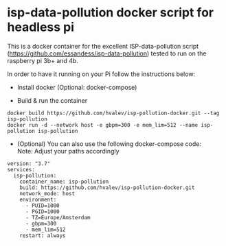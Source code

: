 # isp-data-pollution docker script for headless pi
This is a docker container for the excellent ISP-data-pollution script (https://github.com/essandess/isp-data-pollution) tested to run on the raspberry pi 3b+ and 4b.

In order to have it running on your Pi follow the instructions below:
* Install docker (Optional: docker-compose) <br/>

* Build & run the container
```
docker build https://github.com/hvalev/isp-pollution-docker.git --tag isp-pollution
docker run -d --network host -e gbpm=300 -e mem_lim=512 --name isp-pollution isp-pollution 
```
* (Optional) You can also use the following docker-compose code:<br/>
Note: Adjust your paths accordingly
```
version: "3.7"
services:
  isp-pollution:
    container_name: isp-pollution
    build: https://github.com/hvalev/isp-pollution-docker.git
    network_mode: host
    environment:
      - PUID=1000
      - PGID=1000
      - TZ=Europe/Amsterdam
      - gbpm=300
      - mem_lim=512
    restart: always
```
